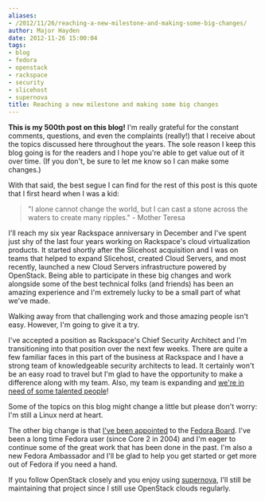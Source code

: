 ```yaml
---
aliases:
- /2012/11/26/reaching-a-new-milestone-and-making-some-big-changes/
author: Major Hayden
date: 2012-11-26 15:00:04
tags:
- blog
- fedora
- openstack
- rackspace
- security
- slicehost
- supernova
title: Reaching a new milestone and making some big changes
---
```


**This is my 500th post on this blog!** I'm really grateful for the constant comments, questions, and even the complaints (really!) that I receive about the topics discussed here throughout the years. The sole reason I keep this blog going is for the readers and I hope you're able to get value out of it over time. (If you don't, be sure to let me know so I can make some changes.)

With that said, the best segue I can find for the rest of this post is this quote that I first heard when I was a kid:

> "I alone cannot change the world, but I can cast a stone across the waters to create many ripples." - Mother Teresa

I'll reach my six year Rackspace anniversary in December and I've spent just shy of the last four years working on Rackspace's cloud virtualization products. It started shortly after the Slicehost acquisition and I was on teams that helped to expand Slicehost, created Cloud Servers, and most recently, launched a new Cloud Servers infrastructure powered by OpenStack. Being able to participate in these big changes and work alongside some of the best technical folks (and friends) has been an amazing experience and I'm extremely lucky to be a small part of what we've made.

Walking away from that challenging work and those amazing people isn't easy. However, I'm going to give it a try.

I've accepted a position as Rackspace's Chief Security Architect and I'm transitioning into that position over the next few weeks. There are quite a few familiar faces in this part of the business at Rackspace and I have a strong team of knowledgeable security architects to lead. It certainly won't be an easy road to travel but I'm glad to have the opportunity to make a difference along with my team. Also, my team is expanding and [we're in need of some talented people][1]!

Some of the topics on this blog might change a little but please don't worry: I'm still a Linux nerd at heart.

The other big change is that [I've been appointed][2] to the [Fedora Board][3]. I've been a long time Fedora user (since Core 2 in 2004) and I'm eager to continue some of the great work that has been done in the past. I'm also a new Fedora Ambassador and I'll be glad to help you get started or get more out of Fedora if you need a hand.

If you follow OpenStack closely and you enjoy using [supernova][4], I'll still be maintaining that project since I still use OpenStack clouds regularly.

 [1]: http://jobs.rackspace.com/job/San-Antonio-Senior-Security-Architect-US-Job-TX-78201/2223051/
 [2]: http://lists.fedoraproject.org/pipermail/devel-announce/2012-November/000993.html
 [3]: http://fedoraproject.org/wiki/Board
 [4]: http://rackerhacker.github.com/supernova/